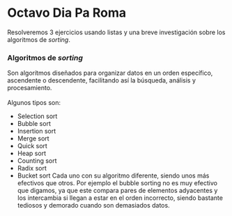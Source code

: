 # Octavo Dia Pa Roma
Resolveremos 3 ejercicios usando listas y una breve investigación sobre los algoritmos de _sorting_.
### Algoritmos de _sorting_
Son algorítmos diseñados para organizar datos en un orden específico, ascendente o descendente, facilitando así la búsqueda, análisis y procesamiento. \
\
Algunos tipos son:
* Selection sort
* Bubble sort
* Insertion sort
* Merge sort
* Quick sort
* Heap sort
* Counting sort
* Radix sort
* Bucket sort
Cada uno con su algoritmo diferente, siendo unos más efectivos que otros. Por ejemplo el bubble sorting no es muy efectivo que digamos, ya que este compara pares de elementos adyacentes y los intercambia si llegan a estar en el orden incorrecto, siendo bastante tediosos y demorado cuando son demasiados datos.
